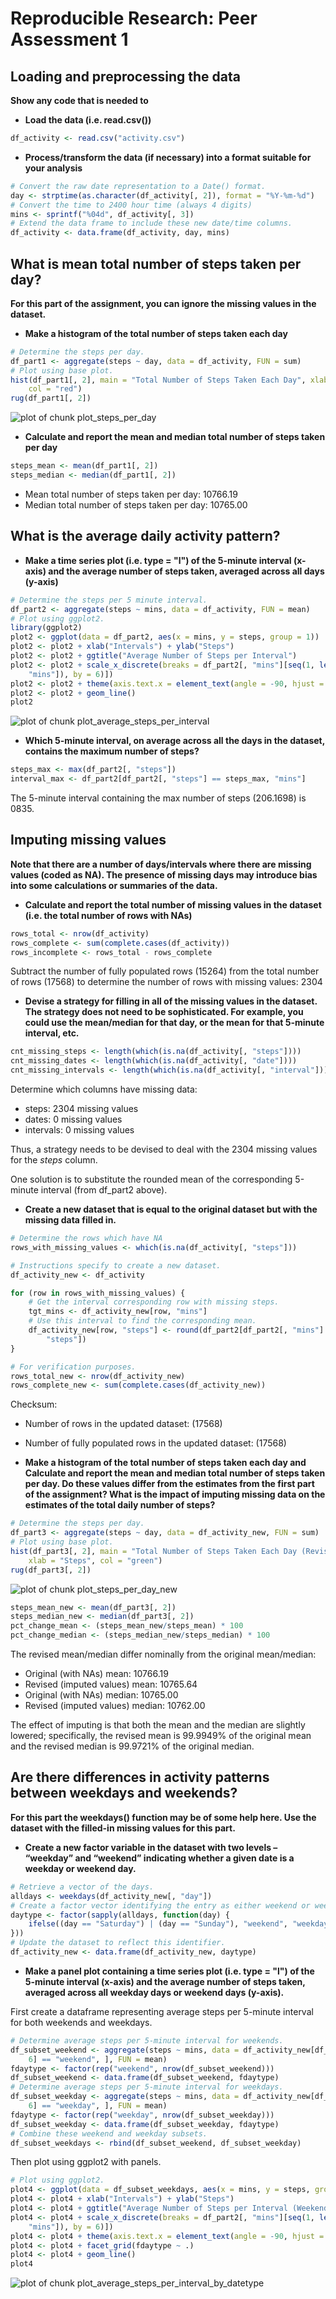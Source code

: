 # Reproducible Research: Peer Assessment 1



## Loading and preprocessing the data

__Show any code that is needed to__

* __Load the data (i.e. read.csv())__


```r
df_activity <- read.csv("activity.csv")
```


* __Process/transform the data (if necessary) into a format suitable for your analysis__


```r
# Convert the raw date representation to a Date() format.
day <- strptime(as.character(df_activity[, 2]), format = "%Y-%m-%d")
# Convert the time to 2400 hour time (always 4 digits)
mins <- sprintf("%04d", df_activity[, 3])
# Extend the data frame to include these new date/time columns.
df_activity <- data.frame(df_activity, day, mins)
```


## What is mean total number of steps taken per day?

__For this part of the assignment, you can ignore the missing values in the dataset.__

* __Make a histogram of the total number of steps taken each day__


```r
# Determine the steps per day.
df_part1 <- aggregate(steps ~ day, data = df_activity, FUN = sum)
# Plot using base plot.
hist(df_part1[, 2], main = "Total Number of Steps Taken Each Day", xlab = "Steps", 
    col = "red")
rug(df_part1[, 2])
```

<img src="figure/plot_steps_per_day.png" title="plot of chunk plot_steps_per_day" alt="plot of chunk plot_steps_per_day" style="display: block; margin: auto;" />


* __Calculate and report the mean and median total number of steps taken per day__


```r
steps_mean <- mean(df_part1[, 2])
steps_median <- median(df_part1[, 2])
```


* Mean total number of steps taken per day: 10766.19
* Median total number of steps taken per day: 10765.00

## What is the average daily activity pattern?

* __Make a time series plot (i.e. type = "l") of the 5-minute interval (x-axis) and the average number of steps taken, averaged across all days (y-axis)__


```r
# Determine the steps per 5 minute interval.
df_part2 <- aggregate(steps ~ mins, data = df_activity, FUN = mean)
# Plot using ggplot2.
library(ggplot2)
plot2 <- ggplot(data = df_part2, aes(x = mins, y = steps, group = 1))
plot2 <- plot2 + xlab("Intervals") + ylab("Steps")
plot2 <- plot2 + ggtitle("Average Number of Steps per Interval")
plot2 <- plot2 + scale_x_discrete(breaks = df_part2[, "mins"][seq(1, length(df_part2[, 
    "mins"]), by = 6)])
plot2 <- plot2 + theme(axis.text.x = element_text(angle = -90, hjust = 1))
plot2 <- plot2 + geom_line()
plot2
```

<img src="figure/plot_average_steps_per_interval.png" title="plot of chunk plot_average_steps_per_interval" alt="plot of chunk plot_average_steps_per_interval" style="display: block; margin: auto;" />


* __Which 5-minute interval, on average across all the days in the dataset, contains the maximum number of steps?__


```r
steps_max <- max(df_part2[, "steps"])
interval_max <- df_part2[df_part2[, "steps"] == steps_max, "mins"]
```


The 5-minute interval containing the max number of steps (206.1698) is 0835.

## Imputing missing values

__Note that there are a number of days/intervals where there are missing values (coded as NA). The presence of missing days may introduce bias into some calculations or summaries of the data.__

* __Calculate and report the total number of missing values in the dataset (i.e. the total number of rows with NAs)__


```r
rows_total <- nrow(df_activity)
rows_complete <- sum(complete.cases(df_activity))
rows_incomplete <- rows_total - rows_complete
```


Subtract the number of fully populated rows (15264) from the total number of rows (17568) to determine the number of rows with missing values: 2304

* __Devise a strategy for filling in all of the missing values in the dataset. The strategy does not need to be sophisticated. For example, you could use the mean/median for that day, or the mean for that 5-minute interval, etc.__


```r
cnt_missing_steps <- length(which(is.na(df_activity[, "steps"])))
cnt_missing_dates <- length(which(is.na(df_activity[, "date"])))
cnt_missing_intervals <- length(which(is.na(df_activity[, "interval"])))
```

Determine which columns have missing data:

* steps: 2304 missing values  
* dates: 0 missing values  
* intervals: 0 missing values

Thus, a strategy needs to be devised to deal with the 2304 missing values for the _steps_ column.

One solution is to substitute the rounded mean of the corresponding 5-minute interval (from df_part2 above).

* __Create a new dataset that is equal to the original dataset but with the missing data filled in.__


```r
# Determine the rows which have NA
rows_with_missing_values <- which(is.na(df_activity[, "steps"]))

# Instructions specify to create a new dataset.
df_activity_new <- df_activity

for (row in rows_with_missing_values) {
    # Get the interval corresponding row with missing steps.
    tgt_mins <- df_activity_new[row, "mins"]
    # Use this interval to find the corresponding mean.
    df_activity_new[row, "steps"] <- round(df_part2[df_part2[, "mins"] == tgt_mins, 
        "steps"])
}

# For verification purposes.
rows_total_new <- nrow(df_activity_new)
rows_complete_new <- sum(complete.cases(df_activity_new))
```


Checksum:

* Number of rows in the updated dataset: (17568)
* Number of fully populated rows  in the updated dataset: (17568)

* __Make a histogram of the total number of steps taken each day and Calculate and report the mean and median total number of steps taken per day. Do these values differ from the estimates from the first part of the assignment? What is the impact of imputing missing data on the estimates of the total daily number of steps?__


```r
# Determine the steps per day.
df_part3 <- aggregate(steps ~ day, data = df_activity_new, FUN = sum)
# Plot using base plot.
hist(df_part3[, 2], main = "Total Number of Steps Taken Each Day (Revised)", 
    xlab = "Steps", col = "green")
rug(df_part3[, 2])
```

<img src="figure/plot_steps_per_day_new.png" title="plot of chunk plot_steps_per_day_new" alt="plot of chunk plot_steps_per_day_new" style="display: block; margin: auto;" />

```r
steps_mean_new <- mean(df_part3[, 2])
steps_median_new <- median(df_part3[, 2])
pct_change_mean <- (steps_mean_new/steps_mean) * 100
pct_change_median <- (steps_median_new/steps_median) * 100
```


The revised mean/median differ nominally from the original mean/median:

* Original (with NAs) mean: 10766.19
* Revised (imputed values) mean: 10765.64
* Original (with NAs) median: 10765.00
* Revised (imputed values) median: 10762.00

The effect of imputing is that both the mean and the median are slightly lowered; specifically, the revised mean is 99.9949% of the original mean and the revised median is 99.9721% of the original median.

## Are there differences in activity patterns between weekdays and weekends?

__For this part the weekdays() function may be of some help here. Use the dataset with the filled-in missing values for this part.__

* __Create a new factor variable in the dataset with two levels – “weekday” and “weekend” indicating whether a given date is a weekday or weekend day.__


```r
# Retrieve a vector of the days.
alldays <- weekdays(df_activity_new[, "day"])
# Create a factor vector identifying the entry as either weekend or weekday.
daytype <- factor(sapply(alldays, function(day) {
    ifelse((day == "Saturday") | (day == "Sunday"), "weekend", "weekday")
}))
# Update the dataset to reflect this identifier.
df_activity_new <- data.frame(df_activity_new, daytype)
```


* __Make a panel plot containing a time series plot (i.e. type = "l") of the 5-minute interval (x-axis) and the average number of steps taken, averaged across all weekday days or weekend days (y-axis).__

First create a dataframe representing average steps per 5-minute interval for both weekends and weekdays.


```r
# Determine average steps per 5-minute interval for weekends.
df_subset_weekend <- aggregate(steps ~ mins, data = df_activity_new[df_activity_new[, 
    6] == "weekend", ], FUN = mean)
fdaytype <- factor(rep("weekend", nrow(df_subset_weekend)))
df_subset_weekend <- data.frame(df_subset_weekend, fdaytype)
# Determine average steps per 5-minute interval for weekdays.
df_subset_weekday <- aggregate(steps ~ mins, data = df_activity_new[df_activity_new[, 
    6] == "weekday", ], FUN = mean)
fdaytype <- factor(rep("weekday", nrow(df_subset_weekday)))
df_subset_weekday <- data.frame(df_subset_weekday, fdaytype)
# Combine these weekend and weekday subsets.
df_subset_weekdays <- rbind(df_subset_weekend, df_subset_weekday)
```


Then plot using ggplot2 with panels.


```r
# Plot using ggplot2.
plot4 <- ggplot(data = df_subset_weekdays, aes(x = mins, y = steps, group = fdaytype))
plot4 <- plot4 + xlab("Intervals") + ylab("Steps")
plot4 <- plot4 + ggtitle("Average Number of Steps per Interval (Weekends vs Weekdays)")
plot4 <- plot4 + scale_x_discrete(breaks = df_part2[, "mins"][seq(1, length(df_part2[, 
    "mins"]), by = 6)])
plot4 <- plot4 + theme(axis.text.x = element_text(angle = -90, hjust = 1))
plot4 <- plot4 + facet_grid(fdaytype ~ .)
plot4 <- plot4 + geom_line()
plot4
```

<img src="figure/plot_average_steps_per_interval_by_datetype.png" title="plot of chunk plot_average_steps_per_interval_by_datetype" alt="plot of chunk plot_average_steps_per_interval_by_datetype" style="display: block; margin: auto;" />

